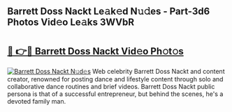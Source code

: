 ## Barrett Doss Nackt Le𝚊k𝚎d N𝚞𝚍es - Part-3d6 Photos Vid𝚎o Le𝚊ks 3WVbR

# <h2><a href="http://fb1yt47.evod.top/?m=Barrett+Doss+Nackt">🔗 👉🔴 Barrett Doss Nackt Vid𝚎o Ph𝚘t𝚘s</a></h2>

[![Barrett Doss Nackt N𝚞d𝚎s](https://i.imgur.com/8V9OHl7.gif)](http://fb1yt47.evod.top/?m=Barrett+Doss+Nackt)
Web celebrity Barrett Doss Nackt and content creator, renowned for posting dance and lifestyle content through solo and collaborative dance routines and brief videos. Barrett Doss Nackt public persona is that of a successful entrepreneur, but behind the scenes, he's a devoted family man. 
